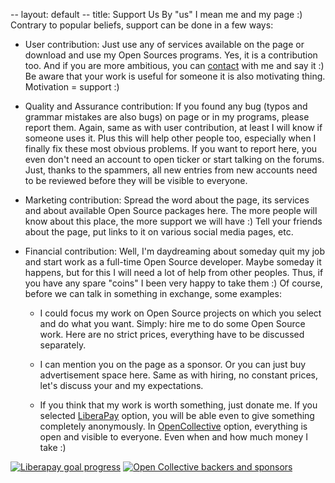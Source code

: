 -- layout: default
-- title: Support Us
By "us" I mean me and my page :) Contrary to popular beliefs, support can be
done in a few ways:

* User contribution: Just use any of services available on the page or download
  and use my Open Sources programs. Yes, it is a contribution too. And if you
  are more ambitious, you can [contact](contact.html) with me and say it :) Be
  aware that your work is useful for someone it is also motivating thing.
  Motivation = support :)

* Quality and Assurance contribution: If you found any bug (typos and grammar
  mistakes are also bugs) on page or in my programs, please report them. Again,
  same as with user contribution, at least I will know if someone uses it. Plus
  this will help other people too, especially when I finally fix these most
  obvious problems. If you want to report here, you even don't need an account to
  open ticker or start talking on the forums. Just, thanks to the spammers, all
  new entries from new accounts need to be reviewed before they will be visible
  to everyone.

* Marketing contribution: Spread the word about the page, its services and
  about available Open Source packages here. The more people will know about
  this place, the more support we will have :) Tell your friends about the
  page, put links to it on various social media pages, etc.

* Financial contribution: Well, I'm daydreaming about someday quit my job and
  start work as a full-time Open Source developer. Maybe someday it happens,
  but for this I will need a lot of help from other peoples. Thus, if you have
  any spare "coins" I been very happy to take them :) Of course, before we can
  talk in something in exchange, some examples:

  * I could focus my work on Open Source projects on which you select and do
    what you want. Simply: hire me to do some Open Source work. Here are no
    strict prices, everything have to be discussed separately.

  * I can mention you on the page as a sponsor. Or you can just buy
    advertisement space here. Same as with hiring, no constant prices, let's
    discuss your and my expectations.

  * If you think that my work is worth something, just donate me. If you
    selected [LiberaPay](https://liberapay.com/thindil/) option, you will be
    able even to give something completely anonymously. In [OpenCollective](https://opencollective.com/laeran)
    option, everything is open and visible to everyone. Even when and how
    much money I take :)

[![Liberapay goal progress](https://img.shields.io/liberapay/goal/thindil?style=for-the-badge)](https://liberapay.com/thindil/)
[![Open Collective backers and sponsors](https://img.shields.io/opencollective/all/laeran?style=for-the-badge)](https://opencollective.com/laeran)
